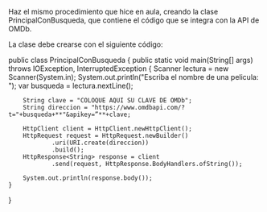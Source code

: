 Haz el mismo procedimiento que hice en aula, creando la clase PrincipalConBusqueda, que contiene el código que se integra con la API de OMDb.

La clase debe crearse con el siguiente código:

public class PrincipalConBusqueda {
    public static void main(String[] args) throws IOException, InterruptedException {
        Scanner lectura = new Scanner(System.in);
        System.out.println("Escriba el nombre de una pelicula: ");
        var busqueda = lectura.nextLine();

        String clave = "COLOQUE AQUI SU CLAVE DE OMDb";
        String direccion = "https://www.omdbapi.com/?t="+busqueda+**"&apikey=”**+clave;

        HttpClient client = HttpClient.newHttpClient();
        HttpRequest request = HttpRequest.newBuilder()
                .uri(URI.create(direccion))
                .build();
        HttpResponse<String> response = client
                .send(request, HttpResponse.BodyHandlers.ofString());

        System.out.println(response.body());
    }
}
